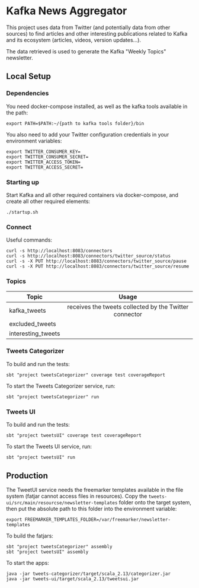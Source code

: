 # Kafka News Aggregator

This project uses data from Twitter (and potentially data from other sources) to find articles and other interesting publications related to Kafka and its ecosystem (articles, videos, version updates...). 

The data retrieved is used to generate the Kafka "Weekly Topics" newsletter.

## Local Setup

### Dependencies

You need docker-compose installed, as well as the kafka tools available in the path:

```
export PATH=$PATH:~/{path to kafka tools folder}/bin
```

You also need to add your Twitter configuration credentials in your environment variables:

```
export TWITTER_CONSUMER_KEY=
export TWITTER_CONSUMER_SECRET=
export TWITTER_ACCESS_TOKEN=
export TWITTER_ACCESS_SECRET=
``` 

### Starting up

Start Kafka and all other required containers via docker-compose, and create all other required elements:

```
./startup.sh
```

### Connect

Useful commands:

```
curl -s http://localhost:8083/connectors
curl -s http://localhost:8083/connectors/twitter_source/status
curl -s -X PUT http://localhost:8083/connectors/twitter_source/pause
curl -s -X PUT http://localhost:8083/connectors/twitter_source/resume
```

### Topics

| Topic              | Usage                                                  | 
| ------------------ |:------------------------------------------------------:|
| kafka_tweets       | receives the tweets collected by the Twitter connector |
| excluded_tweets     |       |
| interesting_tweets |      |

### Tweets Categorizer

To build and run the tests:

```
sbt "project tweetsCategorizer" coverage test coverageReport
```

To start the Tweets Categorizer service, run:

```
sbt "project tweetsCategorizer" run
```

### Tweets UI

To build and run the tests:

```
sbt "project tweetsUI" coverage test coverageReport
```

To start the Tweets UI service, run:

```
sbt "project tweetsUI" run
```

## Production 

The TweetUI service needs the freemarker templates available in the file system (fatjar cannot access files in resources). 
Copy the `tweets-ui/src/main/resourcse/newsletter-templates` folder onto the target system, then put the absolute path 
to this folder into the environment variable:
```
export FREEMARKER_TEMPLATES_FOLDER=/var/freemarker/newsletter-templates
```

To build the fatjars:
```
sbt "project tweetsCategorizer" assembly
sbt "project tweetsUI" assembly
```

To start the apps:
```
java -jar tweets-categorizer/target/scala_2.13/categorizer.jar
java -jar tweets-ui/target/scala_2.13/tweetsui.jar
```